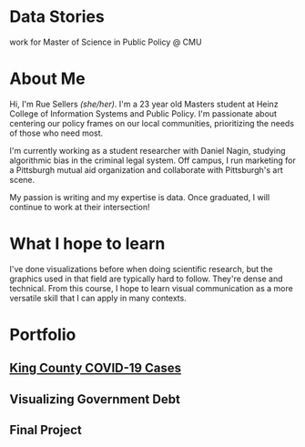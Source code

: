 # Data Stories
work for Master of Science in Public Policy @ CMU

# About Me
Hi, I'm Rue Sellers _(she/her)_. I'm a 23 year old Masters student at  Heinz College of Information Systems and Public Policy. I'm passionate about centering our policy frames on our local communities, prioritizing the needs of those who need most. 

I'm currently working as a student researcher with Daniel Nagin, studying algorithmic bias in the criminal legal system. Off campus, I run marketing for a Pittsburgh mutual aid organization and collaborate with Pittsburgh's art scene. 

My passion is writing and my expertise is data. Once graduated, I will continue to work at their intersection!

# What I hope to learn
I've done visualizations before when doing scientific research, but the graphics used in that field are typically hard to follow. They're dense and technical. From this course, I hope to learn visual communication as a more versatile skill that I can apply in many contexts.

# Portfolio
## [King County COVID-19 Cases](https://ruesellers.github.io/datastories/kingcountydemo.html)
## Visualizing Government Debt
## Final Project
